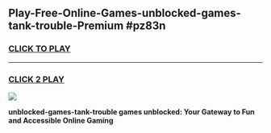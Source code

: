 
## Play-Free-Online-Games-unblocked-games-tank-trouble-Premium #pz83n
<h3>
<a href="https://premium.freeplayer.one?title=unblocked-games-tank-trouble&ref=8M">CLICK TO PLAY</a></h3>
<hr>

<h3>
<a href="https://premium.freeplayer.one?title=unblocked-games-tank-trouble&ref=8M">CLICK 2 PLAY</a>
  
</h3>

<a href="https://premium.freeplayer.one?title=unblocked-games-tank-trouble&ref=8M"><img src="https://clearcache.store/games.png"></a>


**unblocked-games-tank-trouble games unblocked: Your Gateway to Fun and Accessible Online Gaming**
